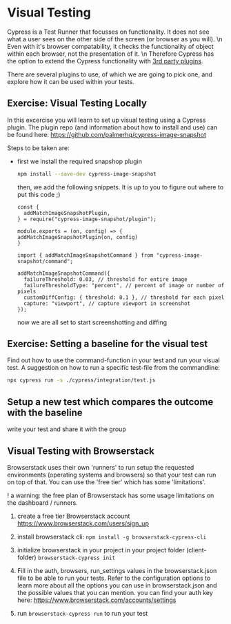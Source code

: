 # Visual Testing

Cypress is a Test Runner that focusses on functionality. It does not see what a user sees on the
other side of the screen (or browser as you will). \n
Even with it's browser compatability, it checks the functionality of object within each browser, not the
presentation of it. \n Therefore Cypress has the option to extend the Cypress functionality with [3rd party plugins](https://docs.cypress.io/plugins/).

There are several plugins to use, of which we are going to pick one, and explore how it can be used within
your tests.

## Exercise: Visual Testing Locally

In this excercise you will learn to set up visual testing using a Cypress plugin.
The plugin repo (and information about how to install and use) can be found here:
<https://github.com/palmerhq/cypress-image-snapshot>

Steps to be taken are:

- first we install the required snapshop plugin

  ```bash
  npm install --save-dev cypress-image-snapshot
  ```

  then, we add the following snippets. It is up to you to figure out where
  to put this code ;)

  ```nodejs
  const {
    addMatchImageSnapshotPlugin,
  } = require("cypress-image-snapshot/plugin");

  module.exports = (on, config) => {
  addMatchImageSnapshotPlugin(on, config)
  }
  ```

  ```nodejs
  import { addMatchImageSnapshotCommand } from "cypress-image-snapshot/command";

  addMatchImageSnapshotCommand({
    failureThreshold: 0.03, // threshold for entire image
    failureThresholdType: "percent", // percent of image or number of pixels
    customDiffConfig: { threshold: 0.1 }, // threshold for each pixel
    capture: "viewport", // capture viewport in screenshot
  });
  ```

  now we are all set to start screenshotting and diffing

## Exercise: Setting a baseline for the visual test

Find out how to use the command-function in your test and run your visual test.
A suggestion on how to run a specific test-file from the commandline:

```bash
npx cypress run -s ./cypress/integration/test.js
```

## Setup a new test which compares the outcome with the baseline

write your test and share it with the group

## Visual Testing with Browserstack

Browserstack uses their own 'runners' to run setup the requested environments (operating systems and browsers) so that your test can run on top of that. You can use the 'free tier' which has some 'limitations'.

! a warning: the free plan of Browserstack has some usage limitations on the dashboard / runners.

1. create a free tier Browserstack account
   <https://www.browserstack.com/users/sign_up>

2. install browserstack cli:
   `npm install -g browserstack-cypress-cli`
3. initialize browserstack in your project in your project folder (client-folder)
   `browserstack-cypress init`
4. Fill in the auth, browsers, run_settings values in the browserstack.json file to be able to run your tests. Refer to the configuration options to learn more about all the options you can use in browserstack.json and the possible values that you can mention.
   you can find your auth key here:
   <https://www.browserstack.com/accounts/settings>

5. run `browserstack-cypress run` to run your test
